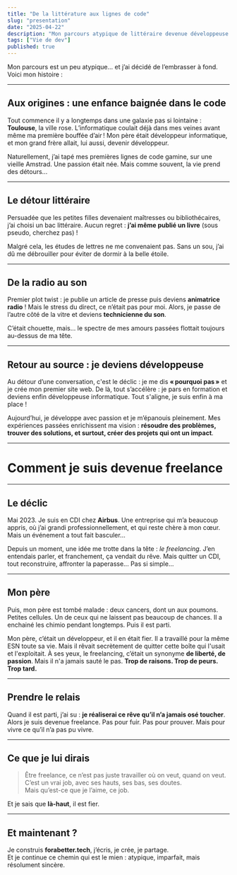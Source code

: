 ```yaml
---
title: "De la littérature aux lignes de code"
slug: "presentation"
date: "2025-04-22"
description: "Mon parcours atypique de littéraire devenue développeuse freelance"
tags: ["Vie de dev"]
published: true
---
```


Mon parcours est un peu atypique... et j’ai décidé de l’embrasser à fond. Voici mon histoire&nbsp;:

---

## Aux origines&nbsp;: une enfance baignée dans le code

Tout commence il y a longtemps dans une galaxie pas si lointaine&nbsp;: **Toulouse**, la ville rose. L’informatique coulait déjà dans mes veines avant même ma première bouffée d’air ! Mon père était développeur informatique, et mon grand frère allait, lui aussi, devenir développeur.

Naturellement, j’ai tapé mes premières lignes de code gamine, sur une vieille Amstrad. Une passion était née. 
Mais comme souvent, la vie prend des détours...

---

## Le détour littéraire

Persuadée que les petites filles devenaient maîtresses ou bibliothécaires, j’ai choisi un bac littéraire. Aucun regret&nbsp;: **j’ai même publié un livre** (sous pseudo, cherchez pas) !

Malgré cela, les études de lettres ne me convenaient pas. Sans un sou, j’ai dû me débrouiller pour éviter de dormir à la belle étoile.

---

## De la radio au son

Premier plot twist&nbsp;: je publie un article de presse puis deviens **animatrice radio** ! Mais le stress du direct, ce n’était pas pour moi. Alors, je passe de l’autre côté de la vitre et deviens **technicienne du son**.

C’était chouette, mais... le spectre de mes amours passées flottait toujours au-dessus de ma tête. 

---

## Retour au source&nbsp;: je deviens développeuse

Au détour d’une conversation, c'est le déclic&nbsp;: je me dis **« pourquoi pas »** et je crée mon premier site web. De là, tout s’accélère&nbsp;: je pars en formation et deviens enfin développeuse informatique. Tout s'aligne, je suis enfin à ma place !

Aujourd’hui, je développe avec passion et je m’épanouis pleinement. Mes expériences passées enrichissent ma vision&nbsp;: **résoudre des problèmes, trouver des solutions, et surtout, créer des projets qui ont un impact**.

---

# Comment je suis devenue freelance

---

## Le déclic

Mai 2023. Je suis en CDI chez **Airbus**. Une entreprise qui m’a beaucoup appris, où j’ai grandi professionnellement, et qui reste chère à mon cœur. Mais un événement a tout fait basculer...

Depuis un moment, une idée me trotte dans la tête&nbsp;: *le freelancing*. J’en entendais parler, et franchement, ça vendait du rêve. Mais quitter un CDI, tout reconstruire, affronter la paperasse... Pas si simple...

---

## Mon père

Puis, mon père est tombé malade&nbsp;: deux cancers, dont un aux poumons. Petites cellules. Un de ceux qui ne laissent pas beaucoup de chances. Il a enchainé les chimio pendant longtemps. Puis il est parti.

Mon père, c’était un développeur, et il en était fier. Il a travaillé pour la même ESN toute sa vie. Mais il rêvait secrètement de quitter cette boîte qui l'usait et l'exploitait. À ses yeux, le freelancing, c’était un synonyme **de liberté, de passion**. Mais il n'a jamais sauté le pas. **Trop de raisons. Trop de peurs. Trop tard.**

---

## Prendre le relais

Quand il est parti, j’ai su&nbsp;: **je réaliserai ce rêve qu’il n’a jamais osé toucher**. Alors je suis devenue freelance. Pas pour fuir. Pas pour prouver. Mais pour vivre ce qu’il n’a pas pu vivre.

---

## Ce que je lui dirais

> Être freelance, ce n’est pas juste travailler où on veut, quand on veut.  
> C’est un vrai job, avec ses hauts, ses bas, ses doutes.  
> Mais qu’est-ce que je l’aime, ce job.

Et je sais que **là-haut**, il est fier.

---

## Et maintenant ?

Je construis **forabetter.tech**, j’écris, je crée, je partage.  
Et je continue ce chemin qui est le mien&nbsp;: atypique, imparfait, mais résolument sincère.
